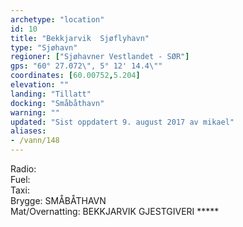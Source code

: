 ```yaml
---
archetype: "location"
id: 10
title: "Bekkjarvik  Sjøflyhavn"
type: "Sjøhavn"
regioner: ["Sjøhavner Vestlandet - SØR"]
gps: "60° 27.072\", 5° 12' 14.4\""
coordinates: [60.00752,5.204]
elevation: ""
landing: "Tillatt"
docking: "Småbåthavn"
warning: ""
updated: "Sist oppdatert 9. august 2017 av mikael"
aliases:
- /vann/148
---
```


Radio:\
Fuel:\
Taxi:\
Brygge: SMÅBÅTHAVN\
Mat/Overnatting: BEKKJARVIK GJESTGIVERI *****
